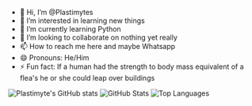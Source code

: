- 👋 Hi, I’m @Plastimytes
- 👀 I’m interested in learning new things 
- 🌱 I’m currently learning Python 
- 💞️ I’m looking to collaborate on nothing yet really 
- 📫 How to reach me here and maybe Whatsapp 
- 😄 Pronouns: He/Him
- ⚡ Fun fact: If a human had the strength to body mass equivalent of a flea's he or she could leap over buildings

<!---
Plastimytes/Plastimytes is a ✨ special ✨ repository because its `README.md` (this file) appears on your GitHub profile.
You can click the Preview link to take a look at your changes.
--->
<img src="https://github-readme-stats.vercel.app/api?username=Plastimytes&theme=radical" alt="Plastimyte's GitHub stats" />
<img src="https://github-readme-stats.vercel.app/api?username=Plastimytes&theme=radical" alt="GitHub Stats" />

<img src="https://github-readme-stats.vercel.app/api/top-langs/?username=Plastimytes&layout=pie" alt="Top Languages" />
